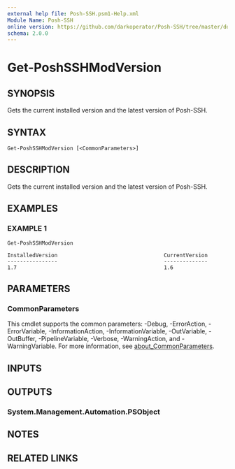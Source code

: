 ```yaml
---
external help file: Posh-SSH.psm1-Help.xml
Module Name: Posh-SSH
online version: https://github.com/darkoperator/Posh-SSH/tree/master/docs
schema: 2.0.0
---
```


# Get-PoshSSHModVersion

## SYNOPSIS
Gets the current installed version and the latest version of Posh-SSH.

## SYNTAX

```
Get-PoshSSHModVersion [<CommonParameters>]
```

## DESCRIPTION
Gets the current installed version and the latest version of Posh-SSH.

## EXAMPLES

### EXAMPLE 1
```
Get-PoshSSHModVersion

InstalledVersion                                  CurrentVersion
----------------                                  --------------
1.7                                               1.6
```

## PARAMETERS

### CommonParameters
This cmdlet supports the common parameters: -Debug, -ErrorAction, -ErrorVariable, -InformationAction, -InformationVariable, -OutVariable, -OutBuffer, -PipelineVariable, -Verbose, -WarningAction, and -WarningVariable. For more information, see [about_CommonParameters](http://go.microsoft.com/fwlink/?LinkID=113216).

## INPUTS

## OUTPUTS

### System.Management.Automation.PSObject
## NOTES

## RELATED LINKS
